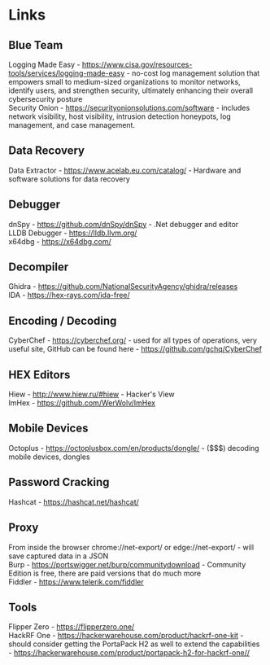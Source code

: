 # Links

## Blue Team

Logging Made Easy - https://www.cisa.gov/resources-tools/services/logging-made-easy - no-cost log management solution that empowers small to medium-sized organizations to monitor networks, identify users, and strengthen security, ultimately enhancing their overall cybersecurity posture<br />
Security Onion - https://securityonionsolutions.com/software - includes network visibility, host visibility, intrusion detection honeypots, log management, and case management.<br />

## Data Recovery

Data Extractor - https://www.acelab.eu.com/catalog/ - Hardware and software solutions for data recovery<br />

## Debugger

dnSpy - https://github.com/dnSpy/dnSpy - .Net debugger and editor<br />
LLDB Debugger - https://lldb.llvm.org/<br />
x64dbg - https://x64dbg.com/<br />

## Decompiler

Ghidra - https://github.com/NationalSecurityAgency/ghidra/releases<br />
IDA - https://hex-rays.com/ida-free/<br />

## Encoding / Decoding

CyberChef - https://cyberchef.org/ - used for all types of operations, very useful site, GitHub can be found here - https://github.com/gchq/CyberChef<br />

## HEX Editors

Hiew - http://www.hiew.ru/#hiew - Hacker's View<br />
ImHex - https://github.com/WerWolv/ImHex<br />

## Mobile Devices

Octoplus - https://octoplusbox.com/en/products/dongle/ - ($$$) decoding mobile devices, dongles<br />

## Password Cracking

Hashcat - https://hashcat.net/hashcat/<br />

## Proxy

From inside the browser chrome://net-export/ or edge://net-export/ - will save captured data in a JSON<br />
Burp - https://portswigger.net/burp/communitydownload - Community Edition is free, there are paid versions that do much more<br />
Fiddler - https://www.telerik.com/fiddler<br />

## Tools

Flipper Zero - https://flipperzero.one/<br />
HackRF One - https://hackerwarehouse.com/product/hackrf-one-kit - should consider getting the PortaPack H2 as well to extend the capabilities - https://hackerwarehouse.com/product/portapack-h2-for-hackrf-one//<br />
